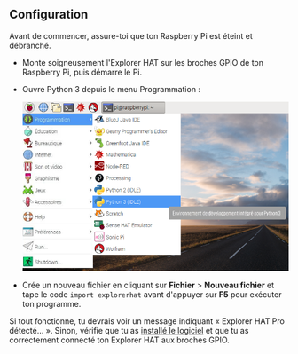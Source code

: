 ## Configuration

Avant de commencer, assure-toi que ton Raspberry Pi est éteint et débranché.

- Monte soigneusement l'Explorer HAT sur les broches GPIO de ton Raspberry Pi, puis démarre le Pi.

- Ouvre Python 3 depuis le menu Programmation :
    
    ![Ouvrir Python 3](images/python3-app-menu.png)

- Crée un nouveau fichier en cliquant sur **Fichier** > **Nouveau fichier** et tape le code `import explorerhat` avant d'appuyer sur **F5** pour exécuter ton programme.

Si tout fonctionne, tu devrais voir un message indiquant « Explorer HAT Pro détecté... ». Sinon, vérifie que tu as [installé le logiciel](what-you-will-need) et que tu as correctement connecté ton Explorer HAT aux broches GPIO.